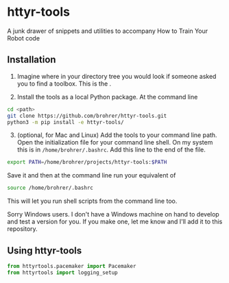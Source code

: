 # httyr-tools
A junk drawer of snippets and utilities to accompany How to Train Your Robot code


## Installation

1. Imagine where in your directory tree you would look if someone asked you
to find a toolbox. This is the <path>.

2. Install the tools as a local Python package. At the command line

```bash
cd <path>
git clone https://github.com/brohrer/httyr-tools.git
python3 -m pip install -e httyr-tools/
```

3. (optional, for Mac and Linux) Add the tools to your command line path.
Open the initialization file for your command line shell.
On my system this is in `/home/brohrer/.bashrc`.
Add this line to the end of the file.

```bash
export PATH=/home/brohrer/projects/httyr-tools:$PATH
```

Save it and then at the command line run your equivalent of

```bash
source /home/brohrer/.bashrc
```

This will let you run shell scripts from the command line too. 

Sorry Windows users. I don't have a Windows machine on hand to develop
and test a version for you. If you make one, let me know and I'll add
it to this repository.

## Using httyr-tools

```python
from httyrtools.pacemaker import Pacemaker
from httyrtools import logging_setup
```
